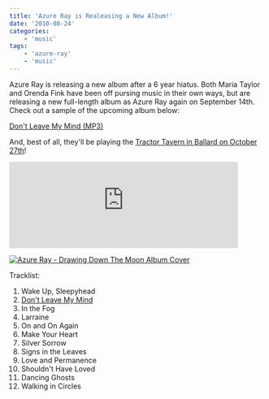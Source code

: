 ```yaml
---
title: 'Azure Ray is Realeasing a New Album!'
date: '2010-08-24'
categories:
    - 'music'
tags:
    - 'azure-ray'
    - 'music'
---
```


Azure Ray is releasing a new album after a 6 year hiatus. Both Maria Taylor and Orenda Fink have been off pursing music in their own ways, but are releasing a new full-length album as Azure Ray again on September 14th. Check out a sample of the upcoming album below:

[Don't Leave My Mind (MP3)](http://www.saddle-creek.com/sounds/AzureRay_DontLeaveMyMind.mp3)

And, best of all, they'll be playing the [Tractor Tavern in Ballard on October 27th](http://www.last.fm/event/1603437+Azure+Ray+at+The+Tractor+Tavern+on+27+October+2010)!

<iframe frameborder="0" name="saddle-creek" height="170" width="450" src="http://api.saddle-creek.com/efa/004/embed.php" marginheight="0" marginwidth="0" scrolling="no"></iframe>

[![Azure Ray - Drawing Down The Moon Album Cover](http://blog.brainbrian.com/wp-content/uploads/2010/08/AZure-Ray-Drawing-Down-The-Moon-Album-Art1-300x300.jpg 'Azure-Ray-Drawing-Down-The-Moon-Album-Art')](http://blog.brainbrian.com/wp-content/uploads/2010/08/AZure-Ray-Drawing-Down-The-Moon-Album-Art1.jpeg)

Tracklist:

1. Wake Up, Sleepyhead
2. [Don't Leave My Mind](http://www.saddle-creek.com/sounds/AzureRay_DontLeaveMyMind.mp3)
3. In the Fog
4. Larraine
5. On and On Again
6. Make Your Heart
7. Silver Sorrow
8. Signs in the Leaves
9. Love and Permanence
10. Shouldn't Have Loved
11. Dancing Ghosts
12. Walking in Circles
